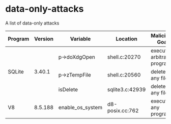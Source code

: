 # data-only-attacks
A list of data-only attacks

<table>
    <thead>
        <tr>
            <th>Program</th>
            <th>Version</th>
            <th>Variable</th>
            <th>Location</th>
            <th>Malicious Goal</th>
        </tr>
    </thead>
    <tbody>
        <tr>
            <td rowspan="3">SQLite</td>
            <td rowspan="3">3.40.1</td>
            <td>p->doXdgOpen</td>
            <td>shell.c:20270</td>
            <td>execute arbitrary program</td>
        </tr>
        <tr>
            <td>p->zTempFile</td>
            <td>shell.c:20560</td>
            <td>delete any file</td>
        </tr>
        <tr>
            <td>isDelete</td>
            <td>sqlite3.c:42939</td>
            <td>delete any file</td>
        </tr>
        <tr>
            <td>V8</td>
            <td>8.5.188</td>
            <td>enable_os_system</td>
            <td>d8-posix.cc:762</td>
            <td>execute any program</td>
        </tr>
    </tbody>
</table>